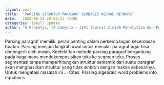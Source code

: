 ```yaml
---
layout: post
title:  "PARSING STRUKTUR PARAGRAF BERBASIS NEURAL NETWORK"
date:   2022-06-23 20:09:31 -0400
categories: jekyll update
author: "A Prasetya, TA Cahyono - JIPI (Jurnal Ilmiah Penelitian dan Pembelajaran …, 2022"
---
```

Parsing paragraf memiliki peran penting dalam perkembangan kecerdasan buatan. Parsing menjadi langkah awal untuk menalar paragraf agar bisa dimengerti oleh mesin. Keefektifan metode parsing paragraf bergantung pada bagaimana mendekomposisikan teks ke segmen teks. Proses segmentasi tanpa memperhitungkan struktur semantik dari suatu paragraf akan menghasilkan struktur yang tidak sinkron dengan makna sebenarnya. Untuk mengatasi masalah ini …
Cites: ‪Parsing algebraic word problems into equations‬  